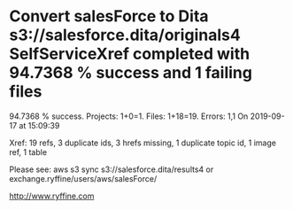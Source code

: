 # Convert salesForce to Dita s3://salesforce.dita/originals4 SelfServiceXref completed with 94.7368 % success and 1 failing files

94.7368 % success. Projects: 1+0=1.  Files: 1+18=19. Errors: 1,1  On 2019-09-17 at 15:09:39

Xref: 19 refs, 3 duplicate ids, 3 hrefs missing, 1 duplicate topic id, 1 image ref, 1 table

Please see: aws s3 sync s3://salesforce.dita/results4 or exchange.ryffine/users/aws/salesForce/

http://www.ryffine.com
